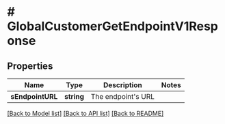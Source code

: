 # # GlobalCustomerGetEndpointV1Response

## Properties

Name | Type | Description | Notes
------------ | ------------- | ------------- | -------------
**sEndpointURL** | **string** | The endpoint&#39;s URL |

[[Back to Model list]](../../README.md#models) [[Back to API list]](../../README.md#endpoints) [[Back to README]](../../README.md)
